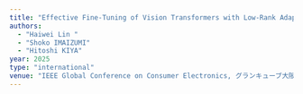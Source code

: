 ```yaml
---
title: "Effective Fine-Tuning of Vision Transformers with Low-Rank Adaptation for Privacy-Preserving Image Classification"
authors:
  - "Haiwei Lin "
  - "Shoko IMAIZUMI"
  - "Hitoshi KIYA"
year: 2025
type: "international"
venue: "IEEE Global Conference on Consumer Electronics, グランキューブ大阪（大阪府立国際会議場）, 2025-09-25."
---
```

